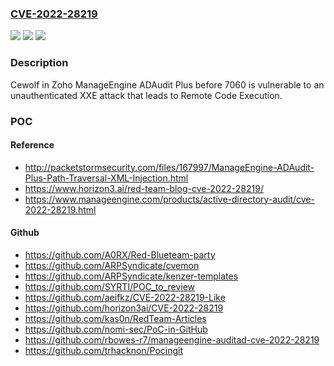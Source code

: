 ### [CVE-2022-28219](https://cve.mitre.org/cgi-bin/cvename.cgi?name=CVE-2022-28219)
![](https://img.shields.io/static/v1?label=Product&message=n%2Fa&color=blue)
![](https://img.shields.io/static/v1?label=Version&message=n%2Fa&color=blue)
![](https://img.shields.io/static/v1?label=Vulnerability&message=n%2Fa&color=brighgreen)

### Description

Cewolf in Zoho ManageEngine ADAudit Plus before 7060 is vulnerable to an unauthenticated XXE attack that leads to Remote Code Execution.

### POC

#### Reference
- http://packetstormsecurity.com/files/167997/ManageEngine-ADAudit-Plus-Path-Traversal-XML-Injection.html
- https://www.horizon3.ai/red-team-blog-cve-2022-28219/
- https://www.manageengine.com/products/active-directory-audit/cve-2022-28219.html

#### Github
- https://github.com/A0RX/Red-Blueteam-party
- https://github.com/ARPSyndicate/cvemon
- https://github.com/ARPSyndicate/kenzer-templates
- https://github.com/SYRTI/POC_to_review
- https://github.com/aeifkz/CVE-2022-28219-Like
- https://github.com/horizon3ai/CVE-2022-28219
- https://github.com/kas0n/RedTeam-Articles
- https://github.com/nomi-sec/PoC-in-GitHub
- https://github.com/rbowes-r7/manageengine-auditad-cve-2022-28219
- https://github.com/trhacknon/Pocingit

